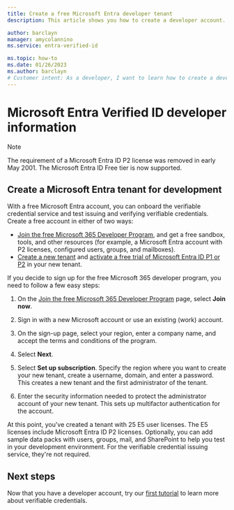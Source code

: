 ```yaml
---
title: Create a free Microsoft Entra developer tenant
description: This article shows you how to create a developer account.

author: barclayn
manager: amycolannino
ms.service: entra-verified-id

ms.topic: how-to
ms.date: 01/26/2023
ms.author: barclayn
# Customer intent: As a developer, I want to learn how to create a developer Microsoft Entra account so I can participate in the preview with a P2 license. 
---
```


# Microsoft Entra Verified ID developer information

  
> [!NOTE]
> The requirement of a Microsoft Entra ID P2 license was removed in early May 2001. The Microsoft Entra ID Free tier is now supported. 

<a name='create-an-azure-ad-tenant-for-development'></a>

## Create a Microsoft Entra tenant for development

 With a free Microsoft Entra account, you can onboard the verifiable credential service and test issuing and verifying verifiable credentials. Create a free account in either of two ways:

- [Join the free Microsoft 365 Developer Program](https://aka.ms/o365devprogram), and get a free sandbox, tools, and other resources (for example, a Microsoft Entra account with P2 licenses, configured users, groups, and mailboxes).
- [Create a new tenant](~/identity-platform/quickstart-create-new-tenant.md) and [activate a free trial of Microsoft Entra ID P1 or P2](https://azure.microsoft.com/trial/get-started-active-directory/) in your new tenant.

If you decide to sign up for the free Microsoft 365 developer program, you need to follow a few easy steps:

1. On the [Join the free Microsoft 365 Developer Program](https://aka.ms/o365devprogram) page, select **Join now**.

1. Sign in with a new Microsoft account or use an existing (work) account.

1. On the sign-up page, select your region, enter a company name, and accept the terms and conditions of the program.

1. Select **Next**.

1. Select **Set up subscription**. Specify the region where you want to create your new tenant, create a username, domain, and enter a password. This creates a new tenant and the first administrator of the tenant.

1. Enter the security information needed to protect the administrator account of your new tenant. This sets up multifactor authentication for the account.


At this point, you've created a tenant with 25 E5 user licenses. The E5 licenses include Microsoft Entra ID P2 licenses. Optionally, you can add sample data packs with users, groups, mail, and SharePoint to help you test in your development environment. For the verifiable credential issuing service, they're not required.


## Next steps

Now that you have a developer account, try our [first tutorial](./verifiable-credentials-configure-tenant.md) to learn more about verifiable credentials.
